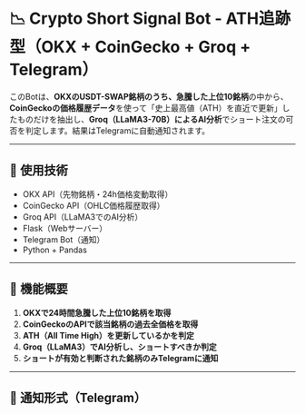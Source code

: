 # 📉 Crypto Short Signal Bot - ATH追跡型（OKX + CoinGecko + Groq + Telegram）

このBotは、**OKXのUSDT-SWAP銘柄のうち、急騰した上位10銘柄**の中から、**CoinGeckoの価格履歴データ**を使って「史上最高値（ATH）を直近で更新」したものだけを抽出し、**Groq（LLaMA3-70B）によるAI分析**でショート注文の可否を判定します。結果はTelegramに自動通知されます。

---

## 🔧 使用技術

- OKX API（先物銘柄・24h価格変動取得）
- CoinGecko API（OHLC価格履歴取得）
- Groq API（LLaMA3でのAI分析）
- Flask（Webサーバー）
- Telegram Bot（通知）
- Python + Pandas

---

## 📌 機能概要

1. **OKXで24時間急騰した上位10銘柄を取得**
2. **CoinGeckoのAPIで該当銘柄の過去全価格を取得**
3. **ATH（All Time High）を更新しているかを判定**
4. **Groq（LLaMA3）でAI分析し、ショートすべきか判定**
5. **ショートが有効と判断された銘柄のみTelegramに通知**

---

## 📲 通知形式（Telegram）

